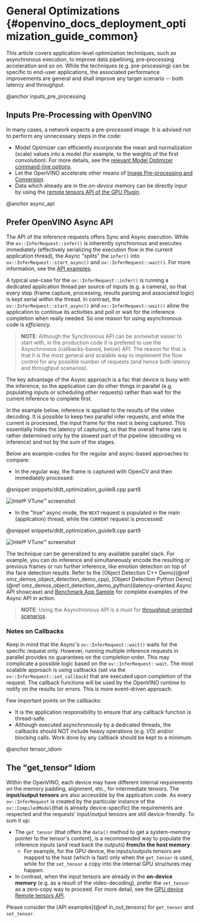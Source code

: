 # General Optimizations {#openvino_docs_deployment_optimization_guide_common}

This article covers application-level optimization techniques, such as asynchronous execution, to improve data pipelining, pre-processing acceleration and so on. 
While the techniques (e.g. pre-processing) can be specific to end-user applications, the associated performance improvements are general and shall improve any target scenario -- both latency and throughput.

@anchor inputs_pre_processing
## Inputs Pre-Processing with OpenVINO

In many cases, a network expects a pre-processed image. It is advised not to perform any unnecessary steps in the code:
- Model Optimizer can efficiently incorporate the mean and normalization (scale) values into a model (for example, to the weights of the first convolution). For more details, see the [relevant Model Optimizer command-line options](../MO_DG/prepare_model/Additional_Optimizations.md).
- Let the OpenVINO accelerate other means of [Image Pre-processing and Conversion](../OV_Runtime_UG/preprocessing_overview.md).
- Data which already are in the _on-device_ memory can be directly input by using the [remote tensors API of the GPU Plugin](../OV_Runtime_UG//supported_plugins/GPU_RemoteTensor_API.md).

@anchor async_api
## Prefer OpenVINO Async API
The API of the inference requests offers Sync and Async execution. While the `ov::InferRequest::infer()` is inherently synchronous and executes immediately (effectively serializing the execution flow in the current application thread), the Async "splits" the `infer()` into `ov::InferRequest::start_async()` and `ov::InferRequest::wait()`. For more information, see the [API examples](../OV_Runtime_UG/ov_infer_request.md).

A typical use-case for the `ov::InferRequest::infer()` is running a dedicated application thread per source of inputs (e.g. a camera), so that every step (frame capture, processing, results parsing and associated logic) is kept serial within the thread.
In contrast, the `ov::InferRequest::start_async()` and `ov::InferRequest::wait()` allow the application to continue its activities and poll or wait for the inference completion when really needed. So one reason for using asynchronous code is _efficiency_.

> **NOTE**: Although the Synchronous API can be somewhat easier to start with, in the production code it is prefered to use the Asynchronous (callbacks-based, below) API. The reason for that is that it is the most general and scalable way to implement the flow control for any possible number of requests (and hence both latency and throughput scenarios).

The key advantage of the Async approach is a fac that device is busy with the inference, so the application can do other things in parallel (e.g. populating inputs or scheduling other requests) rather than wait for the current inference to complete first.

In the example below, inference is applied to the results of the video decoding. It is possible to keep two parallel infer requests, and while the current is processed, the input frame for the next is being captured. This essentially hides the latency of capturing, so that the overall frame rate is rather determined only by the slowest part of the pipeline (decoding vs inference) and not by the sum of the stages.

Below are example-codes for the regular and async-based approaches to compare:

-	In the regular way, the frame is captured with OpenCV and then immediately processed:<br>

@snippet snippets/dldt_optimization_guide8.cpp part8

![Intel&reg; VTune&trade; screenshot](../img/vtune_regular.png)

-	In the "true" async mode, the `NEXT` request is populated in the main (application) thread, while the `CURRENT` request is processed:<br>

@snippet snippets/dldt_optimization_guide9.cpp part9

![Intel&reg; VTune&trade; screenshot](../img/vtune_async.png)

The technique can be generalized to any available parallel slack. For example, you can do inference and simultaneously encode the resulting or previous frames or run further inference, like emotion detection on top of the face detection results.
Refer to the [Object Detection С++ Demo](@ref omz_demos_object_detection_demo_cpp), [Object Detection Python Demo](@ref omz_demos_object_detection_demo_python)(latency-oriented Async API showcase) and [Benchmark App Sample](../../samples/cpp/benchmark_app/README.md) for complete examples of the Async API in action.

> **NOTE**: Using the Asynchronous API is a must for [throughput-oriented scenarios](./dldt_deployment_optimization_tput.md).

### Notes on Callbacks
Keep in mind that the Async's `ov::InferRequest::wait()` waits for the specific request only. However, running multiple inference requests in parallel provides no guarantees on the completion order. This may complicate a possible logic based on the `ov::InferRequest::wait`. The most scalable approach is using callbacks (set via the `ov::InferRequest::set_callback`) that are executed upon completion of the request. The callback functions will be used by the OpenVINO runtime to notify on the results (or errors. 
This is more event-driven approach.

Few important points on the callbacks:
- It is the application responsibility to ensure that any callback function is thread-safe.
- Although executed asynchronously by a dedicated threads, the callbacks should NOT include heavy operations (e.g. I/O) and/or blocking calls. Work done by any callback should be kept to a minimum.

@anchor tensor_idiom
## The "get_tensor" Idiom
Within the OpenVINO, each device may have different internal requirements on the memory padding, alignment, etc., for intermediate tensors. The **input/output tensors** are also accessible by the application code. 
As every `ov::InferRequest` is created by the particular instance of the `ov::CompiledModel`(that is already device-specific) the requirements are respected and the requests' input/output tensors are still device-friendly.
To sum it up:
* The `get_tensor` (that offers the `data()` method to get a system-memory pointer to the tensor's content), is a recommended way to populate the inference inputs (and read back the outputs) **from/to the host memory**:
   * For example, for the GPU device, the inputs/outputs tensors are mapped to the host (which is fast) only when the `get_tensor` is used, while for the `set_tensor` a copy into the internal GPU structures may happen.
* In contrast, when the input tensors are already in the **on-device memory** (e.g. as a result of the video-decoding), prefer the `set_tensor` as a zero-copy way to proceed. For more detail, see the [GPU device Remote tensors API](../OV_Runtime_UG//supported_plugins/GPU_RemoteTensor_API.md).

Please consider the [API examples](@ref in_out_tensors) for `get_tensor` and `set_tensor`.
